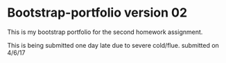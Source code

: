 # Bootstrap-portfolio version 02
This is my bootstrap portfolio for the second homework assignment.

This is being submitted one day late due to severe cold/flue.
submitted on 4/6/17
